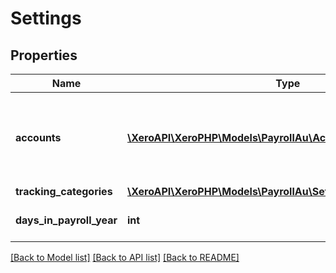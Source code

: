 # Settings

## Properties

 Name                     | Type                                                                                              | Description                                                                                              | Notes      
--------------------------|---------------------------------------------------------------------------------------------------|----------------------------------------------------------------------------------------------------------|------------
 **accounts**             | [**\XeroAPI\XeroPHP\Models\PayrollAu\Account[]**](Account.md)                                     | Payroll Account details for SuperExpense, SuperLiabilty, WagesExpense, PAYGLiability &amp; WagesPayable. | [optional] 
 **tracking_categories**  | [**\XeroAPI\XeroPHP\Models\PayrollAu\SettingsTrackingCategories**](SettingsTrackingCategories.md) |                                                                                                          | [optional] 
 **days_in_payroll_year** | **int**                                                                                           | Number of days in the Payroll year                                                                       | [optional] 

[[Back to Model list]](../README.md#documentation-for-models) [[Back to API list]](../README.md#documentation-for-api-endpoints) [[Back to README]](../README.md)


